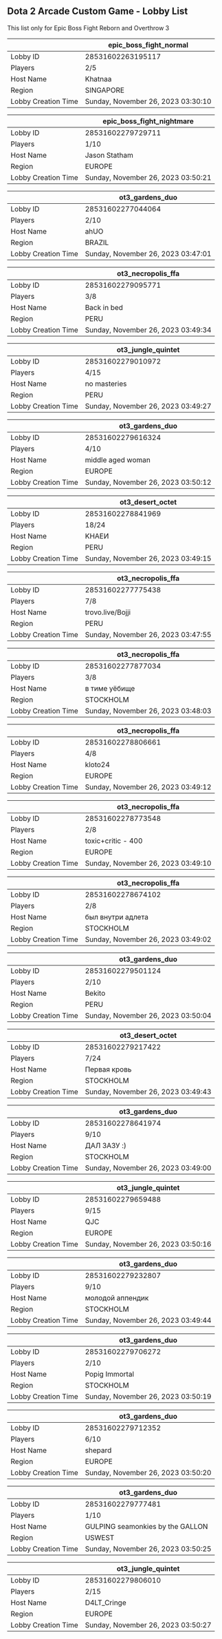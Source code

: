 ## Dota 2 Arcade Custom Game - Lobby List

This list only for Epic Boss Fight Reborn and Overthrow 3

|  | epic_boss_fight_normal |
| ------ | ------ |
| Lobby ID | 28531602263195117 |
| Players | 2/5 |
| Host Name | Khatnaa |
| Region | SINGAPORE |
| Lobby Creation Time | Sunday, November 26, 2023 03:30:10 |


|  | epic_boss_fight_nightmare |
| ------ | ------ |
| Lobby ID | 28531602279729711 |
| Players | 1/10 |
| Host Name | Jason Statham |
| Region | EUROPE |
| Lobby Creation Time | Sunday, November 26, 2023 03:50:21 |


|  | ot3_gardens_duo |
| ------ | ------ |
| Lobby ID | 28531602277044064 |
| Players | 2/10 |
| Host Name | ahUO |
| Region | BRAZIL |
| Lobby Creation Time | Sunday, November 26, 2023 03:47:01 |


|  | ot3_necropolis_ffa |
| ------ | ------ |
| Lobby ID | 28531602279095771 |
| Players | 3/8 |
| Host Name | Back in bed |
| Region | PERU |
| Lobby Creation Time | Sunday, November 26, 2023 03:49:34 |


|  | ot3_jungle_quintet |
| ------ | ------ |
| Lobby ID | 28531602279010972 |
| Players | 4/15 |
| Host Name | no masteries |
| Region | PERU |
| Lobby Creation Time | Sunday, November 26, 2023 03:49:27 |


|  | ot3_gardens_duo |
| ------ | ------ |
| Lobby ID | 28531602279616324 |
| Players | 4/10 |
| Host Name | middle aged woman |
| Region | EUROPE |
| Lobby Creation Time | Sunday, November 26, 2023 03:50:12 |


|  | ot3_desert_octet |
| ------ | ------ |
| Lobby ID | 28531602278841969 |
| Players | 18/24 |
| Host Name | KHAEИ |
| Region | PERU |
| Lobby Creation Time | Sunday, November 26, 2023 03:49:15 |


|  | ot3_necropolis_ffa |
| ------ | ------ |
| Lobby ID | 28531602277775438 |
| Players | 7/8 |
| Host Name | trovo.live/Bojji |
| Region | PERU |
| Lobby Creation Time | Sunday, November 26, 2023 03:47:55 |


|  | ot3_necropolis_ffa |
| ------ | ------ |
| Lobby ID | 28531602277877034 |
| Players | 3/8 |
| Host Name | в тиме уёбище |
| Region | STOCKHOLM |
| Lobby Creation Time | Sunday, November 26, 2023 03:48:03 |


|  | ot3_necropolis_ffa |
| ------ | ------ |
| Lobby ID | 28531602278806661 |
| Players | 4/8 |
| Host Name | kloto24 |
| Region | EUROPE |
| Lobby Creation Time | Sunday, November 26, 2023 03:49:12 |


|  | ot3_necropolis_ffa |
| ------ | ------ |
| Lobby ID | 28531602278773548 |
| Players | 2/8 |
| Host Name | toxic+critic - 400 |
| Region | EUROPE |
| Lobby Creation Time | Sunday, November 26, 2023 03:49:10 |


|  | ot3_necropolis_ffa |
| ------ | ------ |
| Lobby ID | 28531602278674102 |
| Players | 2/8 |
| Host Name | был внутри адлета |
| Region | STOCKHOLM |
| Lobby Creation Time | Sunday, November 26, 2023 03:49:02 |


|  | ot3_gardens_duo |
| ------ | ------ |
| Lobby ID | 28531602279501124 |
| Players | 2/10 |
| Host Name | Bekito |
| Region | PERU |
| Lobby Creation Time | Sunday, November 26, 2023 03:50:04 |


|  | ot3_desert_octet |
| ------ | ------ |
| Lobby ID | 28531602279217422 |
| Players | 7/24 |
| Host Name | Первая кровь |
| Region | STOCKHOLM |
| Lobby Creation Time | Sunday, November 26, 2023 03:49:43 |


|  | ot3_gardens_duo |
| ------ | ------ |
| Lobby ID | 28531602278641974 |
| Players | 9/10 |
| Host Name | ДАЛ ЗАЗУ :) |
| Region | STOCKHOLM |
| Lobby Creation Time | Sunday, November 26, 2023 03:49:00 |


|  | ot3_jungle_quintet |
| ------ | ------ |
| Lobby ID | 28531602279659488 |
| Players | 9/15 |
| Host Name | QJC |
| Region | EUROPE |
| Lobby Creation Time | Sunday, November 26, 2023 03:50:16 |


|  | ot3_gardens_duo |
| ------ | ------ |
| Lobby ID | 28531602279232807 |
| Players | 9/10 |
| Host Name | молодой аппендик |
| Region | STOCKHOLM |
| Lobby Creation Time | Sunday, November 26, 2023 03:49:44 |


|  | ot3_gardens_duo |
| ------ | ------ |
| Lobby ID | 28531602279706272 |
| Players | 2/10 |
| Host Name | Popig Immortal |
| Region | STOCKHOLM |
| Lobby Creation Time | Sunday, November 26, 2023 03:50:19 |


|  | ot3_gardens_duo |
| ------ | ------ |
| Lobby ID | 28531602279712352 |
| Players | 6/10 |
| Host Name | shepard |
| Region | EUROPE |
| Lobby Creation Time | Sunday, November 26, 2023 03:50:20 |


|  | ot3_gardens_duo |
| ------ | ------ |
| Lobby ID | 28531602279777481 |
| Players | 1/10 |
| Host Name | GULPING seamonkies by the GALLON |
| Region | USWEST |
| Lobby Creation Time | Sunday, November 26, 2023 03:50:25 |


|  | ot3_jungle_quintet |
| ------ | ------ |
| Lobby ID | 28531602279806010 |
| Players | 2/15 |
| Host Name | D4LT_Cringe |
| Region | EUROPE |
| Lobby Creation Time | Sunday, November 26, 2023 03:50:27 |


